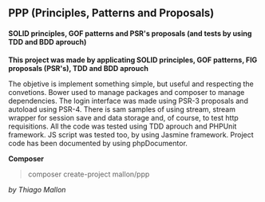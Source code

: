## PPP (Principles, Patterns and Proposals)
#### SOLID principles, GOF patterns and PSR's proposals (and tests by using TDD and BDD aprouch)

**This project was made by applicating SOLID principles, GOF patterns, FIG proposals (PSR's), TDD and BDD aprouch**

The objetive is implement something simple, but useful and respecting the convetions. Bower used to manage packages 
and composer to manage dependencies. The login interface was made using PSR-3 proposals and autoload using PSR-4.
There is sam samples of using stream, stream wrapper for session save and data storage and, of course, to test
http requisitions. All the code was tested using TDD aprouch and PHPUnit framework. JS script was tested too, by 
using Jasmine framework. Project code has been documented by using phpDocumentor.

**Composer**
> composer create-project mallon/ppp

*by Thiago Mallon*


